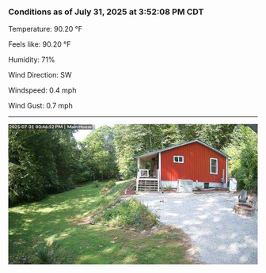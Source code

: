 ### Conditions as of July 31, 2025 at 3:52:08 PM CDT 

Temperature: 90.20 &deg;F

Feels like: 90.20 &deg;F

Humidity: 71%

Wind Direction: SW

Windspeed: 0.4 mph

Wind Gust: 0.7 mph

---

<img src="./images/latest.jpeg"/>

